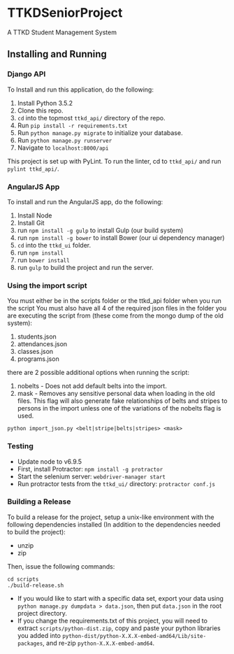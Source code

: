 # TTKDSeniorProject
A TTKD Student Management System

## Installing and Running
### Django API
To Install and run this application, do the following:

1. Install Python 3.5.2
2. Clone this repo.
3. `cd` into the topmost `ttkd_api/` directory of the repo.
4. Run `pip install -r requirements.txt`
5. Run `python manage.py migrate` to initialize your database.
6. Run `python manage.py runserver`
7. Navigate to `localhost:8000/api`

This project is set up with PyLint. To run the linter, cd to `ttkd_api/` and run `pylint ttkd_api/`.

### AngularJS App
To install and run the AngularJS app, do the following:

1. Install Node
2. Install Git
3. run `npm install -g gulp` to install Gulp (our build system)
4. run `npm install -g bower` to install Bower (our ui dependency manager)
5. `cd` into the `ttkd_ui` folder.
6. run `npm install`
7. run `bower install`
8. run `gulp` to build the project and run the server.

### Using the import script
You must either be in the scripts folder or the ttkd_api folder when you run the script
You must also have all 4 of the required json files in the folder you are executing the script from (these come from the mongo dump of the old system):

1. students.json
2. attendances.json
3. classes.json
4. programs.json

there are 2 possible additional options when running the script:

1. nobelts - Does not add default belts into the import.
2. mask - Removes any sensitive personal data when loading in the old files. This flag will also generate fake relationships of belts and stripes to persons in the import unless one of the variations of the nobelts flag is used.

`python import_json.py <belt|stripe|belts|stripes> <mask>`

### Testing

- Update node to v6.9.5
- First, install Protractor: `npm install -g protractor`
- Start the selenium server: `webdriver-manager start`
- Run protractor tests from the `ttkd_ui/` directory: `protractor conf.js`

### Building a Release
To build a release for the project, setup a unix-like environment with the following dependencies installed (In addition to the dependencies needed to build the project):

- unzip
- zip

Then, issue the following commands:

```
cd scripts
./build-release.sh
```

- If you would like to start with a specific data set, export your data using `python manage.py dumpdata > data.json`, then put `data.json` in the root project directory.
- If you change the requirements.txt of this project, you will need to extract `scripts/python-dist.zip`, copy and paste your python libraries you added into `python-dist/python-X.X.X-embed-amd64/Lib/site-packages`, and re-zip `python-X.X.X-embed-amd64`.
